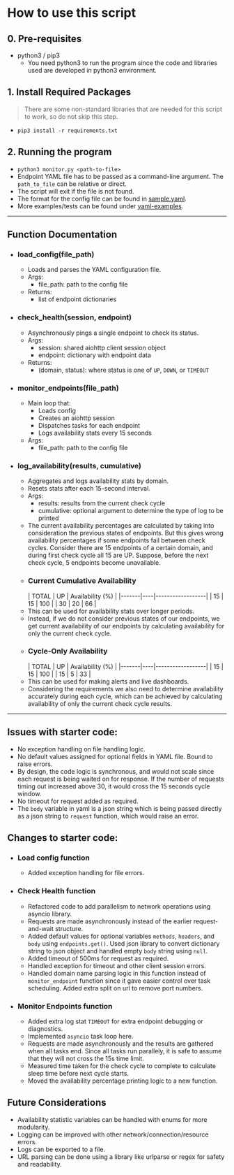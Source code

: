 # How to use this script

## 0. Pre-requisites

- python3 / pip3
    - You need python3 to run the program since the code and libraries used are developed in python3 environment.

## 1. Install Required Packages

> There are some non-standard libraries that are needed for this script to work, so do not skip this step.

- `pip3 install -r requirements.txt`

## 2. Running the program

- `python3 monitor.py <path-to-file>`
- Endpoint YAML file has to be passed as a command-line argument. The `path_to_file` can be relative or direct.
- The script will exit if the file is not found.
- The format for the config file can be found
  in [sample.yaml](https://github.com/hunterSkeleton/fetch-sre-take-home/blob/main/sample.yaml).
- More examples/tests can be found
  under [yaml-examples](https://github.com/hunterSkeleton/fetch-sre-take-home/tree/main/yaml-examples).

--------

## Function Documentation

- ### load_config(file_path)
    - Loads and parses the YAML configuration file.
    - Args:
        - file_path: path to the config file
    - Returns:
        - list of endpoint dictionaries

- ### check_health(session, endpoint)
    - Asynchronously pings a single endpoint to check its status.
    - Args:
        - session: shared aiohttp client session object
        - endpoint: dictionary with endpoint data
    - Returns:
      - (domain, status): where status is one of `UP`, `DOWN`, or `TIMEOUT`

- ### monitor_endpoints(file_path)
    - Main loop that:
        - Loads config
        - Creates an aiohttp session
        - Dispatches tasks for each endpoint
        - Logs availability stats every 15 seconds
    - Args:
        - file_path: path to the config file

- ### log_availability(results, cumulative)
    - Aggregates and logs availability stats by domain.
    - Resets stats after each 15-second interval.
    - Args:
      - results: results from the current check cycle
      - cumulative: optional argument to determine the type of log to be printed
    - The current availability percentages are calculated by taking into consideration the previous states of endpoints.
      But this gives wrong availability percentages if some endpoints fail between check cycles. Consider there are 15
      endpoints of a certain domain, and during first check cycle all 15 are UP. Suppose, before the next check cycle, 5
      endpoints become unavailable.
    - ### Current Cumulative Availability
      | TOTAL | UP | Availability (%) |
          |-------|----|------------------|
      | 15    | 15 | 100              |
      | 30    | 20 | 66               |
    - This can be used for availability stats over longer periods.
    - Instead, if we do not consider previous states of our endpoints, we get current availability of our endpoints by
      calculating availability for only the current check cycle.
    - ### Cycle-Only Availability
      | TOTAL | UP | Availability (%) |
          |-------|----|------------------|
      | 15    | 15 | 100              |
      | 15    | 5  | 33               |
    - This can be used for making alerts and live dashboards.
    - Considering the requirements we also need to determine availability accurately during each cycle, which can be
      achieved by calculating availability of only the current check cycle results.

--------

## Issues with starter code:

- No exception handling on file handling logic.
- No default values assigned for optional fields in YAML file. Bound to raise errors.
- By design, the code logic is synchronous, and would not scale since each request is being waited on for response. If the number of requests timing out increased above 30, it would cross the 15 seconds cycle window.
- No timeout for request added as required.
- The `body` variable in yaml is a json string which is being passed directly as a json string to `request` function,
  which would raise an error.

## Changes to starter code:

- ### Load config function
    - Added exception handling for file errors.

- ### Check Health function
    - Refactored code to add parallelism to network operations using asyncio library.
    - Requests are made asynchronously instead of the earlier request-and-wait structure.
    - Added default values for optional variables `methods`, `headers`, and `body` using `endpoints.get()`. Used json library to convert dictionary string to
      json object and handled empty `body` string using `null`.
    - Added timeout of 500ms for request as required.
    - Handled exception for timeout and other client session errors.
    - Handled domain name parsing logic in this function instead of `monitor_endpoint` function since it gave easier control over task
      scheduling. Added extra split on url to remove port numbers.

- ### Monitor Endpoints function
    - Added extra log stat `TIMEOUT` for extra endpoint debugging or diagnostics.
    - Implemented `asyncio` task loop here.
    - Requests are made asynchronously and the results are gathered when all tasks end. Since all tasks run parallely, it is safe to assume that they will not cross the 15s time limit.
    - Measured time taken for the check cycle to complete to calculate sleep time before next cycle starts.
    - Moved the availability percentage printing logic to a new function.

## Future Considerations

- Availability statistic variables can be handled with enums for more modularity.
- Logging can be improved with other network/connection/resource errors.
- Logs can be exported to a file.
- URL parsing can be done using a library like urlparse or regex for safety and readability.